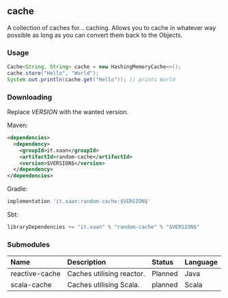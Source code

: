 ## cache

A collection of caches for... caching. Allows you to cache in whatever way possible as long as you can convert them back to the Objects.

### Usage

```java
Cache<String, String> cache = new HashingMemoryCache<>();
cache.store("Hello", "World");
System.out.println(cache.get("Hello")); // prints World
```

### Downloading

Replace $VERSION$ with the wanted version.

Maven:

```xml
<dependencies>
  <dependency>
    <groupId>it.xaan</groupId>
    <artifactId>random-cache</artifactId>
    <version>$VERSION$</version>
  </dependency>
</dependencies>
```

Gradle:

```groovy
implementation 'it.xaan:random-cache:$VERSION$'
```

Sbt:
```sbt
libraryDependencies += "it.xaan" % "random-cache" % "$VERSION$"
```


### Submodules
| Name                      | Description                                                                                       | Status                                           | Language |
|:--------------------------|:--------------------------------------------------------------------------------------------------|:-------------------------------------------------|:---------|
| reactive-cache                      | Caches utilising reactor.                                               | Planned | Java     |
| scala-cache                    | Caches utilising Scala.                                                                        | planned         | Scala     |